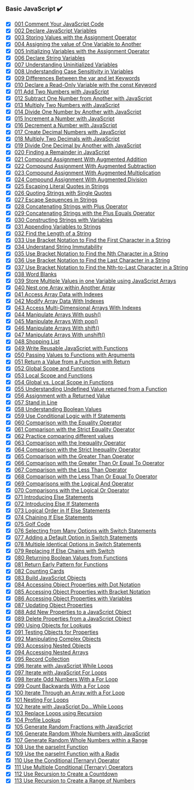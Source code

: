 ### Basic JavaScript :heavy_check_mark:
* [x] [001 Comment Your JavaScript Code](https://github.com/somekindofwallflower/javascript-algorithms-and-data-structures/tree/master/01_Basic_JavaScript/001_comment_your_javascript_code.js)
* [x] [002 Declare JavaScript Variables](https://github.com/somekindofwallflower/javascript-algorithms-and-data-structures/tree/master/01_Basic_JavaScript/002_declare_javascript_variables.js)
* [x] [003 Storing Values with the Assignment Operator](https://github.com/somekindofwallflower/javascript-algorithms-and-data-structures/tree/master/01_Basic_JavaScript/003_storing_values_with_assignment_operator.js)
* [x] [004 Assigning the value of One Variable to Another](https://github.com/somekindofwallflower/javascript-algorithms-and-data-structures/tree/master/01_Basic_JavaScript/004_assigning_the_value_of_one_variable_to_another.js)
* [x] [005 Initializing Variables with the Assignment Operator](https://github.com/somekindofwallflower/javascript-algorithms-and-data-structures/tree/master/01_Basic_JavaScript/005_initializing_variables_with_assignment_operator.js)
* [x] [006 Declare String Variables](https://github.com/somekindofwallflower/javascript-algorithms-and-data-structures/tree/master/01_Basic_JavaScript/006_declare_string_variables.js)
* [x] [007 Understanding Uninitialized Variables](https://github.com/somekindofwallflower/javascript-algorithms-and-data-structures/tree/master/01_Basic_JavaScript/007_uninitialized_variables.js)
* [x] [008 Understanding Case Sensitivity in Variables](https://github.com/somekindofwallflower/javascript-algorithms-and-data-structures/tree/master/01_Basic_JavaScript/008_case_sensitivity_in_variables.js)
* [x] [009 Differences Between the var and let Keywords](https://github.com/somekindofwallflower/javascript-algorithms-and-data-structures/tree/master/01_Basic_JavaScript/009_let_var_keywords.js)
* [x] [010 Declare a Read-Only Variable with the const Keyword](https://github.com/somekindofwallflower/javascript-algorithms-and-data-structures/tree/master/01_Basic_JavaScript/010_read_only_variable_const_keyword.js)
* [x] [011 Add Two Numbers with JavaScript](https://github.com/somekindofwallflower/javascript-algorithms-and-data-structures/tree/master/01_Basic_JavaScript/011_add_two_numbers_with_javaScript.js)
* [x] [012 Subtract One Number from Another with JavaScript](https://github.com/somekindofwallflower/javascript-algorithms-and-data-structures/tree/master/01_Basic_JavaScript/012_substract_one_number_from_another_with_javaScript.js)
* [x] [013 Multiply Two Numbers with JavaScript](https://github.com/somekindofwallflower/javascript-algorithms-and-data-structures/tree/master/01_Basic_JavaScript/013_multiply_two_numbers_with_javaScript.js)
* [x] [014 Divide One Number by Another with JavaScript](https://github.com/somekindofwallflower/javascript-algorithms-and-data-structures/tree/master/01_Basic_JavaScript/014_divide_one_number_by_another_with_javascript.js)
* [x] [015 Increment a Number with JavaScript](https://github.com/somekindofwallflower/javascript-algorithms-and-data-structures/tree/master/01_Basic_JavaScript/015_increment_a_number_with_javaScript.js)
* [x] [016 Decrement a Number with JavaScript](https://github.com/somekindofwallflower/javascript-algorithms-and-data-structures/tree/master/01_Basic_JavaScript/016_decrement_a_number_with_javaScript.js)
* [x] [017 Create Decimal Numbers with JavaScript](https://github.com/somekindofwallflower/javascript-algorithms-and-data-structures/tree/master/01_Basic_JavaScript/017_create_decimal_number_with_javaScript.js)
* [x] [018 Multiply Two Decimals with JavaScript](https://github.com/somekindofwallflower/javascript-algorithms-and-data-structures/tree/master/01_Basic_JavaScript/018_multiply_two_decimals_with_javaScript.js)
* [x] [019 Divide One Decimal by Another with JavaScript](https://github.com/somekindofwallflower/javascript-algorithms-and-data-structures/tree/master/01_Basic_JavaScript/019_divide_one_decimal_by_another_with_javaScript.js)
* [x] [020 Finding a Remainder in JavaScript](https://github.com/somekindofwallflower/javascript-algorithms-and-data-structures/tree/master/01_Basic_JavaScript/020_finding_a_remainder_in_javaScript.js)
* [x] [021 Compound Assignment With Augmented Addition](https://github.com/somekindofwallflower/javascript-algorithms-and-data-structures/tree/master/01_Basic_JavaScript/021_compound_assignment_with_augmented_addition.js)
* [x] [022 Compound Assignment With Augmented Subtraction](https://github.com/somekindofwallflower/javascript-algorithms-and-data-structures/tree/master/01_Basic_JavaScript/022_compound_assignment_with_augmented_subtraction.js)
* [x] [023 Compound Assignment With Augmented Multiplication](https://github.com/somekindofwallflower/javascript-algorithms-and-data-structures/tree/master/01_Basic_JavaScript/023_compound_assignment_with_augmented_multiplication.js)
* [x] [024 Compound Assignment With Augmented Division](https://github.com/somekindofwallflower/javascript-algorithms-and-data-structures/tree/master/01_Basic_JavaScript/024_compound_assignment_with_augmented_division.js)
* [x] [025 Escaping Literal Quotes in Strings](https://github.com/somekindofwallflower/javascript-algorithms-and-data-structures/tree/master/01_Basic_JavaScript/025_escaping_literal_quotes_in_strings.js)
* [x] [026 Quoting Strings with Single Quotes](https://github.com/somekindofwallflower/javascript-algorithms-and-data-structures/tree/master/01_Basic_JavaScript/026_quoting_strings_with_single_quotes.js)
* [x] [027 Escape Sequences in Strings](https://github.com/somekindofwallflower/javascript-algorithms-and-data-structures/tree/master/01_Basic_JavaScript/027_escape_sequences_in_strings.js)
* [x] [028 Concatenating Strings with Plus Operator](https://github.com/somekindofwallflower/javascript-algorithms-and-data-structures/tree/master/01_Basic_JavaScript/028_concatenating_strings_with_plus_operator.js)
* [x] [029 Concatenating Strings with the Plus Equals Operator](https://github.com/somekindofwallflower/javascript-algorithms-and-data-structures/tree/master/01_Basic_JavaScript/029_concatenating_strings_with_the_plus_equals_operator.js)
* [x] [030 Constructing Strings with Variables](https://github.com/somekindofwallflower/javascript-algorithms-and-data-structures/tree/master/01_Basic_JavaScript/030_constructing_strings_with_variables.js)
* [x] [031 Appending Variables to Strings](https://github.com/somekindofwallflower/javascript-algorithms-and-data-structures/tree/master/01_Basic_JavaScript/031_appending_variables_to_string.js)
* [x] [032 Find the Length of a String](https://github.com/somekindofwallflower/javascript-algorithms-and-data-structures/tree/master/01_Basic_JavaScript/032_find_length_of_a_string.js)
* [x] [033 Use Bracket Notation to Find the First Character in a String](https://github.com/somekindofwallflower/javascript-algorithms-and-data-structures/tree/master/01_Basic_JavaScript/033_use_brack_notation_to_find_the_first_character_in_a_string.js)
* [x] [034 Understand String Immutability](https://github.com/somekindofwallflower/javascript-algorithms-and-data-structures/tree/master/01_Basic_JavaScript/034_understanding_string_immutability.js)
* [x] [035 Use Bracket Notation to Find the Nth Character in a String](https://github.com/somekindofwallflower/javascript-algorithms-and-data-structures/tree/master/01_Basic_JavaScript/035_use_bracket_notation_to_find_the_nth_character_in_a_string.js)
* [x] [036 Use Bracket Notation to Find the Last Character in a String](https://github.com/somekindofwallflower/javascript-algorithms-and-data-structures/tree/master/01_Basic_JavaScript/036_use_bracket_notation_to_find_the_last_character_in_a_string.js)
* [x] [037 Use Bracket Notation to Find the Nth-to-Last Character in a String](https://github.com/somekindofwallflower/javascript-algorithms-and-data-structures/tree/master/01_Basic_JavaScript/037_use_bracket_notation_to_find_the_nth_to_last_character_in_a_string.js)
* [x] [038 Word Blanks](https://github.com/somekindofwallflower/javascript-algorithms-and-data-structures/tree/master/01_Basic_JavaScript/038_word_blanks.js)
* [x] [039 Store Multiple Values in one Variable using JavaScript Arrays](https://github.com/somekindofwallflower/javascript-algorithms-and-data-structures/tree/master/01_Basic_JavaScript/039_store_multiple_values_in_one_variable_using_javaScript_arrays.js)
* [x] [040 Nest one Array within Another Array](https://github.com/somekindofwallflower/javascript-algorithms-and-data-structures/tree/master/01_Basic_JavaScript/040_nest_one_array_within_another.js)
* [x] [041 Access Array Data with Indexes](https://github.com/somekindofwallflower/javascript-algorithms-and-data-structures/tree/master/01_Basic_JavaScript/041_access_array_data_with_indexes.js)
* [x] [042 Modify Array Data With Indexes](https://github.com/somekindofwallflower/javascript-algorithms-and-data-structures/tree/master/01_Basic_JavaScript/042_modify_array_data_with_indexes.js)
* [x] [043 Access Multi-Dimensional Arrays With Indexes](https://github.com/somekindofwallflower/javascript-algorithms-and-data-structures/tree/master/01_Basic_JavaScript/043_access_multi_dimensional_array_with_indexes.js)
* [x] [044 Manipulate Arrays With push()](https://github.com/somekindofwallflower/javascript-algorithms-and-data-structures/tree/master/01_Basic_JavaScript/044_manipulate_arrays_with_push.js)
* [x] [045 Manipulate Arrays With pop()](https://github.com/somekindofwallflower/javascript-algorithms-and-data-structures/tree/master/01_Basic_JavaScript/045_manipulate_array_with_pop.js)
* [x] [046 Manipulate Arrays With shift()](https://github.com/somekindofwallflower/javascript-algorithms-and-data-structures/tree/master/01_Basic_JavaScript/046_manipulate_arrays_with_shift.js)
* [x] [047 Manipulate Arrays With unshift()](https://github.com/somekindofwallflower/javascript-algorithms-and-data-structures/tree/master/01_Basic_JavaScript/047_manipulate_arrays_with_unshift.js)
* [x] [048 Shopping List](https://github.com/somekindofwallflower/javascript-algorithms-and-data-structures/tree/master/01_Basic_JavaScript/048_shopping_list.js)
* [x] [049 Write Reusable JavaScript with Functions](https://github.com/somekindofwallflower/javascript-algorithms-and-data-structures/tree/master/01_Basic_JavaScript/049_functions.js)
* [x] [050 Passing Values to Functions with Arguments](https://github.com/somekindofwallflower/javascript-algorithms-and-data-structures/tree/master/01_Basic_JavaScript/050_passing_values_to_functions_with_arguments.js)
* [x] [051 Return a Value from a Function with Return](https://github.com/somekindofwallflower/javascript-algorithms-and-data-structures/tree/master/01_Basic_JavaScript/051_return_a_value_from_a_function_with_return.js)
* [x] [052 Global Scope and Functions](https://github.com/somekindofwallflower/javascript-algorithms-and-data-structures/tree/master/01_Basic_JavaScript/052_global_scope_and_functions.js)
* [x] [053 Local Scope and Functions](https://github.com/somekindofwallflower/javascript-algorithms-and-data-structures/tree/master/01_Basic_JavaScript/053_local_scope_and_functions.js)
* [x] [054 Global vs. Local Scope in Functions](https://github.com/somekindofwallflower/javascript-algorithms-and-data-structures/tree/master/01_Basic_JavaScript/054_local_global_scope_with_functions.js)
* [x] [055 Understanding Undefined Value returned from a Function](https://github.com/somekindofwallflower/javascript-algorithms-and-data-structures/tree/master/01_Basic_JavaScript/055_understanding_undefined_value_returned_from_a_function.js)
* [x] [056 Assignment with a Returned Value](https://github.com/somekindofwallflower/javascript-algorithms-and-data-structures/tree/master/01_Basic_JavaScript/056_assignment_with_a_returned_value.js)
* [x] [057 Stand in Line](https://github.com/somekindofwallflower/javascript-algorithms-and-data-structures/tree/master/01_Basic_JavaScript/057_stand_in_line.js)
* [x] [058 Understanding Boolean Values](https://github.com/somekindofwallflower/javascript-algorithms-and-data-structures/tree/master/01_Basic_JavaScript/058_understanding_boolean_values.js)
* [x] [059 Use Conditional Logic with If Statements](https://github.com/somekindofwallflower/javascript-algorithms-and-data-structures/tree/master/01_Basic_JavaScript/059_use_conditional_logic_with_if_statement.js)
* [x] [060 Comparison with the Equality Operator](https://github.com/somekindofwallflower/javascript-algorithms-and-data-structures/tree/master/01_Basic_JavaScript/060_comparison_with_the_equality_operator.js)
* [x] [061 Comparison with the Strict Equality Operator](https://github.com/somekindofwallflower/javascript-algorithms-and-data-structures/tree/master/01_Basic_JavaScript/061_comparison_with_the_strict_equality_operator.js)
* [x] [062 Practice comparing different values](https://github.com/somekindofwallflower/javascript-algorithms-and-data-structures/tree/master/01_Basic_JavaScript/062_practice_comparing_different_values.js)
* [x] [063 Comparison with the Inequality Operator](https://github.com/somekindofwallflower/javascript-algorithms-and-data-structures/tree/master/01_Basic_JavaScript/063_comparison_with_the_inequality_operator.js)
* [x] [064 Comparison with the Strict Inequality Operator](https://github.com/somekindofwallflower/javascript-algorithms-and-data-structures/tree/master/01_Basic_JavaScript/064_comparison_with_the_strict_inequality_operator.js)
* [x] [065 Comparison with the Greater Than Operator](https://github.com/somekindofwallflower/javascript-algorithms-and-data-structures/tree/master/01_Basic_JavaScript/065_comparison_with_the_grater_than_operator.js)
* [x] [066 Comparison with the Greater Than Or Equal To Operator](https://github.com/somekindofwallflower/javascript-algorithms-and-data-structures/tree/master/01_Basic_JavaScript/066_comparison_with_the_grater_than_or_equal_to_operator.js)
* [x] [067 Comparison with the Less Than Operator](https://github.com/somekindofwallflower/javascript-algorithms-and-data-structures/tree/master/01_Basic_JavaScript/067_comparison_with_the_less_than_operator.js)
* [x] [068 Comparison with the Less Than Or Equal To Operator](https://github.com/somekindofwallflower/javascript-algorithms-and-data-structures/tree/master/01_Basic_JavaScript/068_comparison_with_the_less_than_or_equal_to_operator.js)
* [x] [069 Comparisons with the Logical And Operator](https://github.com/somekindofwallflower/javascript-algorithms-and-data-structures/tree/master/01_Basic_JavaScript/069_comparisons_with_the_logical_and_operator.js)
* [x] [070 Comparisons with the Logical Or Operator](https://github.com/somekindofwallflower/javascript-algorithms-and-data-structures/tree/master/01_Basic_JavaScript/070_comparisons_with_the_logical_or_operator.js)
* [x] [071 Introducing Else Statements](https://github.com/somekindofwallflower/javascript-algorithms-and-data-structures/tree/master/01_Basic_JavaScript/071_introducing_else_statement.js)
* [x] [072 Introducing Else If Statements](https://github.com/somekindofwallflower/javascript-algorithms-and-data-structures/tree/master/01_Basic_JavaScript/072_introducing_else_if_statements.js)
* [x] [073 Logical Order in If Else Statements](https://github.com/somekindofwallflower/javascript-algorithms-and-data-structures/tree/master/01_Basic_JavaScript/073_logical_order_in_if_else_statements.js)
* [x] [074 Chaining If Else Statements](https://github.com/somekindofwallflower/javascript-algorithms-and-data-structures/tree/master/01_Basic_JavaScript/074_chaining_if_else_statements.js)
* [x] [075 Golf Code](https://github.com/somekindofwallflower/javascript-algorithms-and-data-structures/tree/master/01_Basic_JavaScript/075_golf_code.js)
* [x] [076 Selecting from Many Options with Switch Statements](https://github.com/somekindofwallflower/javascript-algorithms-and-data-structures/tree/master/01_Basic_JavaScript/076_selecting_from_many_options_with_switch_statements.js)
* [x] [077 Adding a Default Option in Switch Statements](https://github.com/somekindofwallflower/javascript-algorithms-and-data-structures/tree/master/01_Basic_JavaScript/077_adding_default_option_in_switch_statement.js)
* [x] [078 Multiple Identical Options in Switch Statements](https://github.com/somekindofwallflower/javascript-algorithms-and-data-structures/tree/master/01_Basic_JavaScript/078_multiple_identical_options_in_switch_statements.js)
* [x] [079 Replacing If Else Chains with Switch](https://github.com/somekindofwallflower/javascript-algorithms-and-data-structures/tree/master/01_Basic_JavaScript/079_replacing_if_else_chains_with_switch.js)
* [x] [080 Returning Boolean Values from Functions](https://github.com/somekindofwallflower/javascript-algorithms-and-data-structures/tree/master/01_Basic_JavaScript/080_returning_boolean_values_from_functions.js)
* [x] [081 Return Early Pattern for Functions](https://github.com/somekindofwallflower/javascript-algorithms-and-data-structures/tree/master/01_Basic_JavaScript/081_return_early_pattern_for_functions.js)
* [x] [082 Counting Cards](https://github.com/somekindofwallflower/javascript-algorithms-and-data-structures/tree/master/01_Basic_JavaScript/082_counting_cards.js)
* [x] [083 Build JavaScript Objects](https://github.com/somekindofwallflower/javascript-algorithms-and-data-structures/tree/master/01_Basic_JavaScript/083_build_javaScript_objects.js)
* [x] [084 Accessing Object Properties with Dot Notation](https://github.com/somekindofwallflower/javascript-algorithms-and-data-structures/tree/master/01_Basic_JavaScript/084_accessing_object_properties_with_dot_notation.js)
* [x] [085 Accessing Object Properties with Bracket Notation](https://github.com/somekindofwallflower/javascript-algorithms-and-data-structures/tree/master/01_Basic_JavaScript/085_accessing_object_properties_with_bracket_notation.js)
* [x] [086 Accessing Object Properties with Variables](https://github.com/somekindofwallflower/javascript-algorithms-and-data-structures/tree/master/01_Basic_JavaScript/086_accessing_object_properties_with_variables.js)
* [x] [087 Updating Object Properties](https://github.com/somekindofwallflower/javascript-algorithms-and-data-structures/tree/master/01_Basic_JavaScript/087_updating_object_properties.js)
* [x] [088 Add New Properties to a JavaScript Object](https://github.com/somekindofwallflower/javascript-algorithms-and-data-structures/tree/master/01_Basic_JavaScript/088_add_new_properties_to_javaScript_object.js)
* [x] [089 Delete Properties from a JavaScript Object](https://github.com/somekindofwallflower/javascript-algorithms-and-data-structures/tree/master/01_Basic_JavaScript/089_delete_properties_from_a_javaScript_object.js)
* [x] [090 Using Objects for Lookups](https://github.com/somekindofwallflower/javascript-algorithms-and-data-structures/tree/master/01_Basic_JavaScript/090_using_objects_for_lookups.js)
* [x] [091 Testing Objects for Properties](https://github.com/somekindofwallflower/javascript-algorithms-and-data-structures/tree/master/01_Basic_JavaScript/091_testing_objects_for_properties.js)
* [x] [092 Manipulating Complex Objects](https://github.com/somekindofwallflower/javascript-algorithms-and-data-structures/tree/master/01_Basic_JavaScript/092_manipulating_complex_objects.js)
* [x] [093 Accessing Nested Objects](https://github.com/somekindofwallflower/javascript-algorithms-and-data-structures/tree/master/01_Basic_JavaScript/093_accessing_nested_objects.js)
* [x] [094 Accessing Nested Arrays](https://github.com/somekindofwallflower/javascript-algorithms-and-data-structures/tree/master/01_Basic_JavaScript/094_accessing_nested_arrays.js)
* [x] [095 Record Collection](https://github.com/somekindofwallflower/javascript-algorithms-and-data-structures/tree/master/01_Basic_JavaScript/095_record_collection.js)
* [x] [096 Iterate with JavaScript While Loops](https://github.com/somekindofwallflower/javascript-algorithms-and-data-structures/tree/master/01_Basic_JavaScript/096_iterate_with_javaScript_while_loops.js)
* [x] [097 Iterate with JavaScript For Loops](https://github.com/somekindofwallflower/javascript-algorithms-and-data-structures/tree/master/01_Basic_JavaScript/097_iterate_with_javaScript_for_loops.js)
* [x] [098 Iterate Odd Numbers With a For Loop](https://github.com/somekindofwallflower/javascript-algorithms-and-data-structures/tree/master/01_Basic_JavaScript/098_iterate_odd_numbers_with_a_for_loop.js)
* [x] [099 Count Backwards With a For Loop](https://github.com/somekindofwallflower/javascript-algorithms-and-data-structures/tree/master/01_Basic_JavaScript/099_count_backwards_with_a_for_loop.js)
* [x] [100 Iterate Through an Array with a For Loop](https://github.com/somekindofwallflower/javascript-algorithms-and-data-structures/tree/master/01_Basic_JavaScript/100_iterate_through_an_array_with_a_for_loop.js)
* [x] [101 Nesting For Loops](https://github.com/somekindofwallflower/javascript-algorithms-and-data-structures/tree/master/01_Basic_JavaScript/101_nesting_loops.js)
* [x] [102 Iterate with JavaScript Do...While Loops](https://github.com/somekindofwallflower/javascript-algorithms-and-data-structures/tree/master/01_Basic_JavaScript/102_iterate_with_javaScript_do_while_loops.js)
* [x] [103 Replace Loops using Recursion](https://github.com/somekindofwallflower/javascript-algorithms-and-data-structures/tree/master/01_Basic_JavaScript/103_replace_loops_using_recursion.js)
* [x] [104 Profile Lookup](https://github.com/somekindofwallflower/javascript-algorithms-and-data-structures/tree/master/01_Basic_JavaScript/104_profile_lookup.js)
* [x] [105 Generate Random Fractions with JavaScript](https://github.com/somekindofwallflower/javascript-algorithms-and-data-structures/tree/master/01_Basic_JavaScript/105_generate_random_functions_with_javaScript.js)
* [x] [106 Generate Random Whole Numbers with JavaScript](https://github.com/somekindofwallflower/javascript-algorithms-and-data-structures/tree/master/01_Basic_JavaScript/106_generate_random_whole_numbers_with_javaScript.js)
* [x] [107 Generate Random Whole Numbers within a Range](https://github.com/somekindofwallflower/javascript-algorithms-and-data-structures/tree/master/01_Basic_JavaScript/107_generate_random_whole_numbers_within_a_range.js)
* [x] [108 Use the parseInt Function](https://github.com/somekindofwallflower/javascript-algorithms-and-data-structures/tree/master/01_Basic_JavaScript/108_use_the_parse_int_function.js)
* [x] [109 Use the parseInt Function with a Radix](https://github.com/somekindofwallflower/javascript-algorithms-and-data-structures/tree/master/01_Basic_JavaScript/109_une_the_parseInt_function_with_a_radix.js)
* [x] [110 Use the Conditional (Ternary) Operator](https://github.com/somekindofwallflower/javascript-algorithms-and-data-structures/tree/master/01_Basic_JavaScript/110_use_the_conditional_operator.js)
* [x] [111 Use Multiple Conditional (Ternary) Operators](https://github.com/somekindofwallflower/javascript-algorithms-and-data-structures/tree/master/01_Basic_JavaScript/111_use_multiple_conditional_operators.js)
* [x] [112 Use Recursion to Create a Countdown](https://github.com/somekindofwallflower/javascript-algorithms-and-data-structures/tree/master/01_Basic_JavaScript/112_use_recursion_to_create_a_countdown.js)
* [x] [113 Use Recursion to Create a Range of Numbers](https://github.com/somekindofwallflower/javascript-algorithms-and-data-structures/tree/master/01_Basic_JavaScript/113_use_recursion_to_create_a_range_numbers.js)
